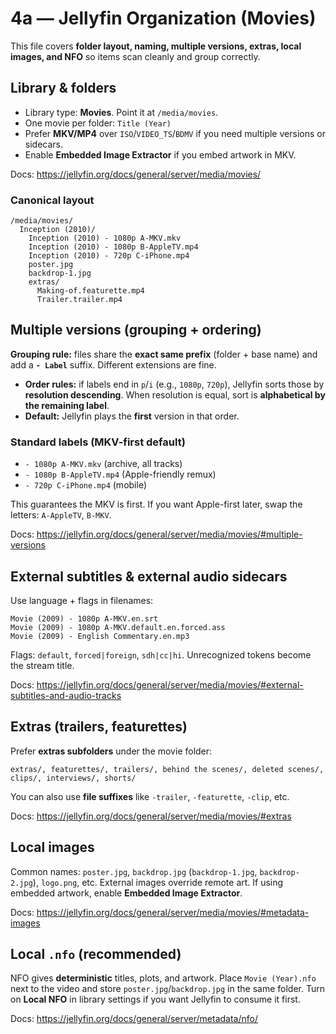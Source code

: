 # 4a — Jellyfin Organization (Movies)

This file covers **folder layout, naming, multiple versions, extras, local images, and NFO** so
items scan cleanly and group correctly.

## Library & folders

- Library type: **Movies**. Point it at `/media/movies`.
- One movie per folder: `Title (Year)`
- Prefer **MKV/MP4** over `ISO`/`VIDEO_TS`/`BDMV` if you need multiple versions or sidecars.
- Enable **Embedded Image Extractor** if you embed artwork in MKV.

Docs: <https://jellyfin.org/docs/general/server/media/movies/>

### Canonical layout

```text
/media/movies/
  Inception (2010)/
    Inception (2010) - 1080p A-MKV.mkv
    Inception (2010) - 1080p B-AppleTV.mp4
    Inception (2010) - 720p C-iPhone.mp4
    poster.jpg
    backdrop-1.jpg
    extras/
      Making-of.featurette.mp4
      Trailer.trailer.mp4
```

## Multiple versions (grouping + ordering)

**Grouping rule:** files share the **exact same prefix** (folder + base name) and add a **`-
Label`** suffix. Different extensions are fine.

- **Order rules:** if labels end in `p`/`i` (e.g., `1080p`, `720p`), Jellyfin sorts those by
    **resolution descending**. When resolution is equal, sort is **alphabetical by the remaining
    label**.
- **Default:** Jellyfin plays the **first** version in that order.

### Standard labels (MKV-first default)

- `- 1080p A-MKV.mkv`  (archive, all tracks)
- `- 1080p B-AppleTV.mp4`  (Apple-friendly remux)
- `- 720p C-iPhone.mp4`  (mobile)

This guarantees the MKV is first. If you want Apple-first later, swap the letters: `A-AppleTV`,
`B-MKV`.

Docs: <https://jellyfin.org/docs/general/server/media/movies/#multiple-versions>

## External subtitles & external audio sidecars

Use language + flags in filenames:

```text
Movie (2009) - 1080p A-MKV.en.srt
Movie (2009) - 1080p A-MKV.default.en.forced.ass
Movie (2009) - English Commentary.en.mp3
```

Flags: `default`, `forced|foreign`, `sdh|cc|hi`. Unrecognized tokens become the stream title.

Docs: <https://jellyfin.org/docs/general/server/media/movies/#external-subtitles-and-audio-tracks>

## Extras (trailers, featurettes)

Prefer **extras subfolders** under the movie folder:

```text
extras/, featurettes/, trailers/, behind the scenes/, deleted scenes/, clips/, interviews/, shorts/
```

You can also use **file suffixes** like `-trailer`, `-featurette`, `-clip`, etc.

Docs: <https://jellyfin.org/docs/general/server/media/movies/#extras>

## Local images

Common names: `poster.jpg`, `backdrop.jpg` (`backdrop-1.jpg`, `backdrop-2.jpg`), `logo.png`, etc.
External images override remote art. If using embedded artwork, enable **Embedded Image Extractor**.

Docs: <https://jellyfin.org/docs/general/server/media/movies/#metadata-images>

## Local `.nfo` (recommended)

NFO gives **deterministic** titles, plots, and artwork. Place `Movie (Year).nfo` next to the video
and store `poster.jpg`/`backdrop.jpg` in the same folder. Turn on **Local NFO** in library settings
if you want Jellyfin to consume it first.

Docs: <https://jellyfin.org/docs/general/server/metadata/nfo/>
